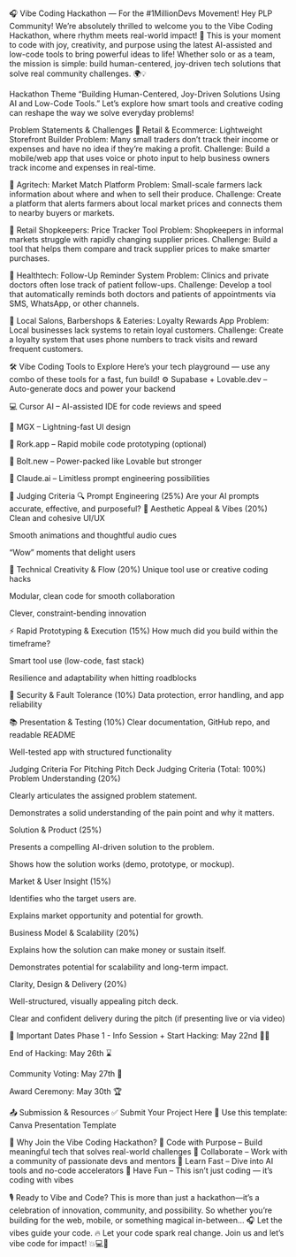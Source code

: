 
🎧 Vibe Coding Hackathon — For the #1MillionDevs Movement!
Hey PLP Community!
We’re absolutely thrilled to welcome you to the Vibe Coding Hackathon, where rhythm meets real-world impact! 🚀
 This is your moment to code with joy, creativity, and purpose using the latest AI-assisted and low-code tools to bring powerful ideas to life! Whether solo or as a team, the mission is simple: build human-centered, joy-driven tech solutions that solve real community challenges. 🌍💡

Hackathon Theme
“Building Human-Centered, Joy-Driven Solutions Using AI and Low-Code Tools.”
 Let’s explore how smart tools and creative coding can reshape the way we solve everyday problems!

Problem Statements & Challenges
🛒 Retail & Ecommerce: Lightweight Storefront Builder
Problem: Many small traders don’t track their income or expenses and have no idea if they’re making a profit.
Challenge: Build a mobile/web app that uses voice or photo input to help business owners track income and expenses in real-time.




🌾 Agritech: Market Match Platform
Problem: Small-scale farmers lack information about where and when to sell their produce.
Challenge: Create a platform that alerts farmers about local market prices and connects them to nearby buyers or markets.

🧮 Retail Shopkeepers: Price Tracker Tool
Problem: Shopkeepers in informal markets struggle with rapidly changing supplier prices.
Challenge: Build a tool that helps them compare and track supplier prices to make smarter purchases.

🏥 Healthtech: Follow-Up Reminder System
Problem: Clinics and private doctors often lose track of patient follow-ups.
 Challenge: Develop a tool that automatically reminds both doctors and patients of appointments via SMS, WhatsApp, or other channels.

💈 Local Salons, Barbershops & Eateries: Loyalty Rewards App
Problem: Local businesses lack systems to retain loyal customers.
Challenge: Create a loyalty system that uses phone numbers to track visits and reward frequent customers.





🛠️ Vibe Coding Tools to Explore
Here’s your tech playground — use any combo of these tools for a fast, fun build!
⚙️ Supabase + Lovable.dev – Auto-generate docs and power your backend


💻 Cursor AI – AI-assisted IDE for code reviews and speed


🎨 MGX – Lightning-fast UI design


📱 Rork.app – Rapid mobile code prototyping (optional)


🚀 Bolt.new – Power-packed like Lovable but stronger


🤖 Claude.ai – Limitless prompt engineering possibilities

🧠 Judging Criteria
🔍 Prompt Engineering (25%)
 Are your AI prompts accurate, effective, and purposeful?
🎨 Aesthetic Appeal & Vibes (20%)
Clean and cohesive UI/UX


Smooth animations and thoughtful audio cues


“Wow” moments that delight users


🧠 Technical Creativity & Flow (20%)
Unique tool use or creative coding hacks


Modular, clean code for smooth collaboration


Clever, constraint-bending innovation


⚡ Rapid Prototyping & Execution (15%)
How much did you build within the timeframe?


Smart tool use (low-code, fast stack)


Resilience and adaptability when hitting roadblocks


🔐 Security & Fault Tolerance (10%)
Data protection, error handling, and app reliability


📚 Presentation & Testing (10%)
Clear documentation, GitHub repo, and readable README


Well-tested app with structured functionality

Judging Criteria For Pitching
Pitch Deck Judging Criteria (Total: 100%)
Problem Understanding (20%)


Clearly articulates the assigned problem statement.


Demonstrates a solid understanding of the pain point and why it matters.


Solution & Product (25%)


Presents a compelling AI-driven solution to the problem.


Shows how the solution works (demo, prototype, or mockup).


Market & User Insight (15%)


Identifies who the target users are.


Explains market opportunity and potential for growth.


Business Model & Scalability (20%)


Explains how the solution can make money or sustain itself.


Demonstrates potential for scalability and long-term impact.


Clarity, Design & Delivery (20%)


Well-structured, visually appealing pitch deck.


Clear and confident delivery during the pitch (if presenting live or via video)


📅 Important Dates
Phase 1 - Info Session + Start Hacking: May 22nd 🧑‍💻


End of Hacking: May 26th ⌛


Community Voting: May 27th 📢


Award Ceremony: May 30th 🏆



📤 Submission & Resources
✅ Submit Your Project Here 
🎯 Use this template: Canva Presentation Template 

🚀 Why Join the Vibe Coding Hackathon?
🌟 Code with Purpose – Build meaningful tech that solves real-world challenges
 🤝 Collaborate – Work with a community of passionate devs and mentors
 🧰 Learn Fast – Dive into AI tools and no-code accelerators
 🎉 Have Fun – This isn’t just coding — it’s coding with vibes

🎙️ Ready to Vibe and Code?
This is more than just a hackathon—it’s a celebration of innovation, community, and possibility.
 So whether you’re building for the web, mobile, or something magical in-between…
🎧 Let the vibes guide your code.
🔥 Let your code spark real change.
Join us and let’s vibe code for impact! 💥💻💫


